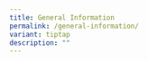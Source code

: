 ```yaml
---
title: General Information
permalink: /general-information/
variant: tiptap
description: ""
---
```

